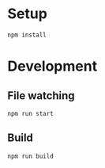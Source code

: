 # Setup

`npm install`

# Development

## File watching

`npm run start`

## Build

`npm run build`
